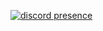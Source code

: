[![discord presence](anyard.cnrad.dev/api/891003514317324358?showDisplayName=true&idleMessage=Aww%20bbg,%20I%27m%20not%20doing%20anything%20right%20now)](basic-profile.vercel.app)

<!--
**Anestxx/Anestxx** is a ✨ _special_ ✨ repository because its `README.md` (this file) appears on your GitHub profile.

Here are some ideas to get you started:

- 🔭 I’m currently working on ...
- 🌱 I’m currently learning ...
- 👯 I’m looking to collaborate on ...
- 🤔 I’m looking for help with ...
- 💬 Ask me about ...
- 📫 How to reach me: ...
- 😄 Pronouns: ...
- ⚡ Fun fact: ...
-->
